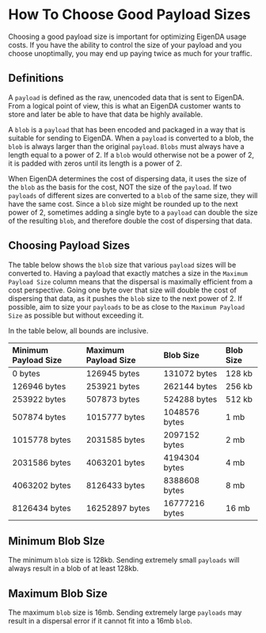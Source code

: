 # How To Choose Good Payload Sizes

Choosing a good payload size is important for optimizing EigenDA usage costs. If you have the ability to control
the size of your payload and you choose unoptimally, you may end up paying twice as much for your traffic.

## Definitions

A `payload` is defined as the raw, unencoded data that is sent to EigenDA. From a logical point of view, this is what
an EigenDA customer wants to store and later be able to have that data be highly available.

A `blob` is a `payload` that has been encoded and packaged in a way that is suitable for sending to EigenDA. When a
`payload` is converted to a blob, the `blob` is always larger than the original `payload`. `Blobs` must always have
a length equal to a power of 2. If a `blob` would otherwise not be a power of 2, it is padded with zeros until its
length is a power of 2.

When EigenDA determines the cost of dispersing data, it uses the size of the `blob` as the basis for the cost, NOT
the size of the `payload`. If two `payloads` of different sizes are converted to a `blob` of the same size, they will
have the same cost. Since a `blob` size might be rounded up to the next power of 2, sometimes adding a single byte
to a `payload` can double the size of the resulting `blob`, and therefore double the cost of dispersing that data.

## Choosing Payload Sizes

The table below shows the `blob` size that various `payload` sizes will be converted to. Having a payload that exactly
matches a size in the `Maximum Payload Size` column means that the dispersal is maximally efficient from a cost
perspective. Going one byte over that size will double the cost of dispersing that data, as it pushes the `blob`
size to the next power of 2. If possible, aim to size your `payloads` to be as close to the `Maximum Payload Size` as
possible but without exceeding it.

In the table below, all bounds are inclusive.

| Minimum Payload Size | Maximum Payload Size | Blob Size       | Blob Size |
|:---------------------|:---------------------|:----------------|:----------|
| 0 bytes              | 126945 bytes         | 131072 bytes    | 128 kb    |
| 126946 bytes         | 253921 bytes         | 262144 bytes    | 256 kb    |
| 253922 bytes         | 507873 bytes         | 524288 bytes    | 512 kb    |
| 507874 bytes         | 1015777 bytes        | 1048576 bytes   | 1 mb      |
| 1015778 bytes        | 2031585 bytes        | 2097152 bytes   | 2 mb      |
| 2031586 bytes        | 4063201 bytes        | 4194304 bytes   | 4 mb      |
| 4063202 bytes        | 8126433 bytes        | 8388608 bytes   | 8 mb      |
| 8126434 bytes        | 16252897 bytes       | 16777216 bytes  | 16 mb     |

## Minimum Blob SIze

The minimum `blob` size is 128kb. Sending extremely small `payloads` will always result in a blob of at least 128kb.

## Maximum Blob Size

The maximum `blob` size is 16mb. Sending extremely large `payloads` may result in a dispersal error if it cannot 
fit into a 16mb `blob`.